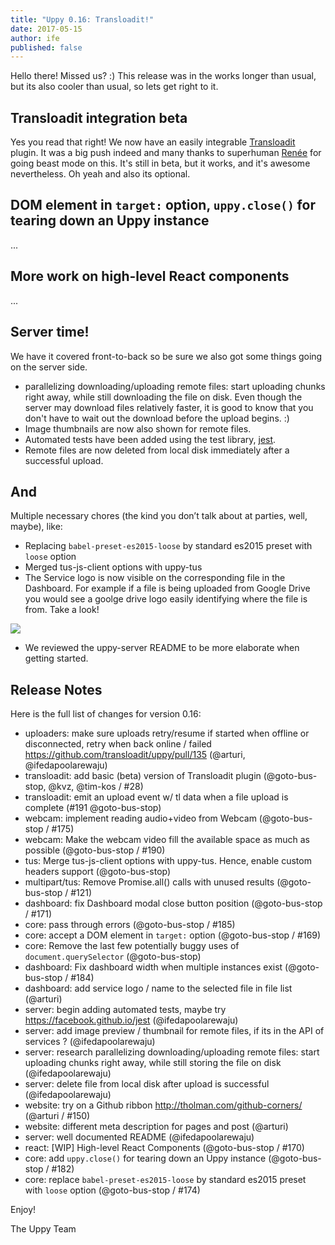 ```yaml
---
title: "Uppy 0.16: Transloadit!"
date: 2017-05-15
author: ife
published: false
---
```


Hello there! Missed us? :) This release was in the works longer than usual, but its also cooler than usual, so lets get right to it.
<!-- more -->

## Transloadit integration beta

Yes you read that right! We now have an easily integrable [Transloadit](https://transloadit.com) plugin. It was a big push indeed and many thanks to superhuman [Renée](https://github.com/goto-bus-stop) for going beast mode on this. It's still in beta, but it works, and it's awesome nevertheless. Oh yeah and also its optional.

## DOM element in `target:` option, `uppy.close()` for tearing down an Uppy instance

...

## More work on high-level React components

...

## Server time!

We have it covered front-to-back so be sure we also got some things going on the server side.

- parallelizing downloading/uploading remote files: start uploading chunks right away, while still downloading the file on disk.
Even though the server may download files relatively faster, it is good to know that you don't have to wait out the download before the upload begins. :)
- Image thumbnails are now also shown for remote files.
- Automated tests have been added using the test library, [jest](https://facebook.github.io/jest/).
- Remote files are now deleted from local disk immediately after a successful upload.

## And

Multiple necessary chores (the kind you don’t talk about at parties, well, maybe), like:

- Replacing `babel-preset-es2015-loose` by standard es2015 preset with `loose` option
- Merged tus-js-client options with uppy-tus
- The Service logo is now visible on the corresponding file in the Dashboard. For example if a file is being uploaded from
Google Drive you would see a goolge drive logo easily identifying where the file is from. Take a look!

<img src="/images/blog/0.16/service-logos.png">

- We reviewed the uppy-server README to be more elaborate when getting started.


## Release Notes

Here is the full list of changes for version 0.16:
- uploaders: make sure uploads retry/resume if started when offline or disconnected, retry when back online / failed https://github.com/transloadit/uppy/pull/135 (@arturi, @ifedapoolarewaju)
- transloadit: add basic (beta) version of Transloadit plugin (@goto-bus-stop, @kvz, @tim-kos / #28)
- transloadit: emit an upload event w/ tl data when a file upload is complete (#191 @goto-bus-stop)
- webcam: implement reading audio+video from Webcam (@goto-bus-stop / #175)
- webcam: Make the webcam video fill the available space as much as possible (@goto-bus-stop / #190)
- tus: Merge tus-js-client options with uppy-tus. Hence, enable custom headers support (@goto-bus-stop)
- multipart/tus: Remove Promise.all() calls with unused results (@goto-bus-stop / #121)
- dashboard: fix Dashboard modal close button position (@goto-bus-stop / #171)
- core: pass through errors (@goto-bus-stop / #185)
- core: accept a DOM element in `target:` option (@goto-bus-stop / #169)
- core: Remove the last few potentially buggy uses of `document.querySelector` (@goto-bus-stop)
- dashboard: Fix dashboard width when multiple instances exist (@goto-bus-stop / #184)
- dashboard: add service logo / name to the selected file in file list (@arturi)
- server: begin adding automated tests, maybe try https://facebook.github.io/jest (@ifedapoolarewaju)
- server: add image preview / thumbnail for remote files, if its in the API of services ? (@ifedapoolarewaju)
- server: research parallelizing downloading/uploading remote files: start uploading chunks right away, while still storing the file on disk (@ifedapoolarewaju)
- server: delete file from local disk after upload is successful (@ifedapoolarewaju)
- website: try on a Github ribbon http://tholman.com/github-corners/ (@arturi / #150)
- website: different meta description for pages and post (@arturi)
- server: well documented README (@ifedapoolarewaju)
- react: [WIP] High-level React Components (@goto-bus-stop / #170)
- core: add `uppy.close()` for tearing down an Uppy instance (@goto-bus-stop / #182)
- core: replace `babel-preset-es2015-loose` by standard es2015 preset with `loose` option (@goto-bus-stop / #174)

Enjoy!

The Uppy Team
